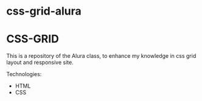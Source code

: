 # css-grid-alura

# CSS-GRID

This is a repository of the Alura class, to enhance my knowledge in css grid layout and responsive site.

Technologies:
- HTML
- CSS
